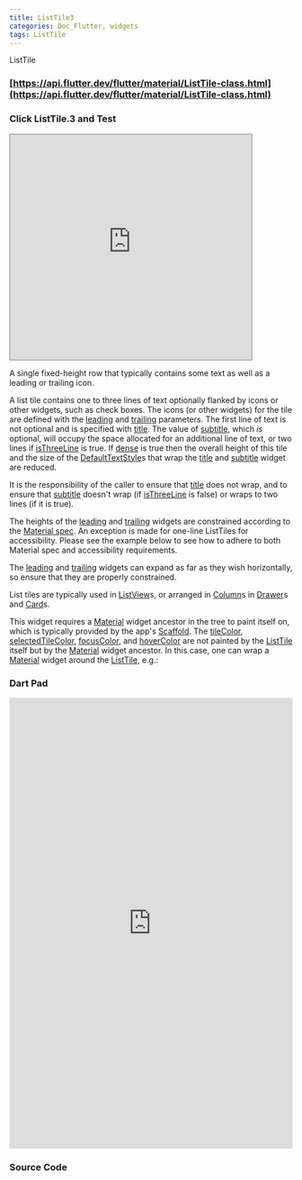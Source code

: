 ```yaml
---
title: ListTile3
categories: Doc_Flutter, widgets
tags: ListTile
---
```

ListTile

### [https://api.flutter.dev/flutter/material/ListTile-class.html](https://api.flutter.dev/flutter/material/ListTile-class.html)

### Click ListTile.3 and Test

<iframe src="https://kissthecoke.github.io/doc_flutter_samples//" style="width:430px;height:400px;border:1px solid gray"></iframe>

A single fixed-height row that typically contains some text as well as a leading or trailing icon.

A list tile contains one to three lines of text optionally flanked by icons or other widgets, such as check boxes. The icons (or other widgets) for the tile are defined with the [leading](https://api.flutter.dev/flutter/material/ListTile/leading.html) and [trailing](https://api.flutter.dev/flutter/material/ListTile/trailing.html) parameters. The first line of text is not optional and is specified with [title](https://api.flutter.dev/flutter/material/ListTile/title.html). The value of [subtitle](https://api.flutter.dev/flutter/material/ListTile/subtitle.html), which *is* optional, will occupy the space allocated for an additional line of text, or two lines if [isThreeLine](https://api.flutter.dev/flutter/material/ListTile/isThreeLine.html) is true. If [dense](https://api.flutter.dev/flutter/material/ListTile/dense.html) is true then the overall height of this tile and the size of the [DefaultTextStyle](https://api.flutter.dev/flutter/widgets/DefaultTextStyle-class.html)s that wrap the [title](https://api.flutter.dev/flutter/material/ListTile/title.html) and [subtitle](https://api.flutter.dev/flutter/material/ListTile/subtitle.html) widget are reduced.

It is the responsibility of the caller to ensure that [title](https://api.flutter.dev/flutter/material/ListTile/title.html) does not wrap, and to ensure that [subtitle](https://api.flutter.dev/flutter/material/ListTile/subtitle.html) doesn't wrap (if [isThreeLine](https://api.flutter.dev/flutter/material/ListTile/isThreeLine.html) is false) or wraps to two lines (if it is true).

The heights of the [leading](https://api.flutter.dev/flutter/material/ListTile/leading.html) and [trailing](https://api.flutter.dev/flutter/material/ListTile/trailing.html) widgets are constrained according to the [Material spec](https://material.io/design/components/lists.html). An exception is made for one-line ListTiles for accessibility. Please see the example below to see how to adhere to both Material spec and accessibility requirements.

The [leading](https://api.flutter.dev/flutter/material/ListTile/leading.html) and [trailing](https://api.flutter.dev/flutter/material/ListTile/trailing.html) widgets can expand as far as they wish horizontally, so ensure that they are properly constrained.

List tiles are typically used in [ListView](https://api.flutter.dev/flutter/widgets/ListView-class.html)s, or arranged in [Column](https://api.flutter.dev/flutter/widgets/Column-class.html)s in [Drawer](https://api.flutter.dev/flutter/material/Drawer-class.html)s and [Card](https://api.flutter.dev/flutter/material/Card-class.html)s.

This widget requires a [Material](https://api.flutter.dev/flutter/material/Material-class.html) widget ancestor in the tree to paint itself on, which is typically provided by the app's [Scaffold](https://api.flutter.dev/flutter/material/Scaffold-class.html). The [tileColor](https://api.flutter.dev/flutter/material/ListTile/tileColor.html), [selectedTileColor](https://api.flutter.dev/flutter/material/ListTile/selectedTileColor.html), [focusColor](https://api.flutter.dev/flutter/material/ListTile/focusColor.html), and [hoverColor](https://api.flutter.dev/flutter/material/ListTile/hoverColor.html) are not painted by the [ListTile](https://api.flutter.dev/flutter/material/ListTile-class.html) itself but by the [Material](https://api.flutter.dev/flutter/material/Material-class.html) widget ancestor. In this case, one can wrap a [Material](https://api.flutter.dev/flutter/material/Material-class.html) widget around the [ListTile](https://api.flutter.dev/flutter/material/ListTile-class.html), e.g.:

### Dart Pad

<iframe src="https://dartpad.dev/?id=3687438fd78e789b8f38920c1878546a" style="width:100%;height:800px;border:none"></iframe>

### Source Code

<script src="https://gist.github.com/kissthecoke/3687438fd78e789b8f38920c1878546a.js"></script>
